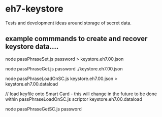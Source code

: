 # eh7-keystore

Tests and development ideas around storage of secret data.

## example commmands to create and recover keystore data....

node passPhraseSet.js password > keystore.eh7.00.json

node passPhraseGet.js password ./keystore.eh7.00.json

node passPhraseLoadOnSC.js keystore.eh7.00.json > keystore.eh7.00.dataload

// load keyfile onto Smart Card - this will change in the future to be done within passPhraseLoadOnSC.js
scriptor keystore.eh7.00.dataload

node passPhraseGetSC.js password

